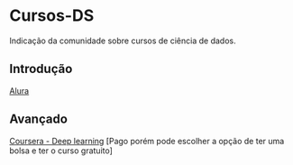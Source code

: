 # Cursos-DS
Indicação da comunidade sobre cursos de ciência de dados.

## Introdução
[Alura](https://www.alura.com.br/cursos-online-data-science/data-science)


## Avançado

[Coursera - Deep learning](https://www.coursera.org/specializations/deep-learning) [Pago porém pode escolher a opção de ter uma bolsa e ter o curso gratuito]
